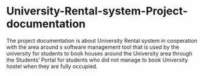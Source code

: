 # University-Rental-system-Project-documentation
The project documentation is about University Rental system in cooperation with the area around s software management tool that is used by the university for students to book houses around the University area through the Students’ Portal for students who did not manage to book University hostel when they are fully occupied.
